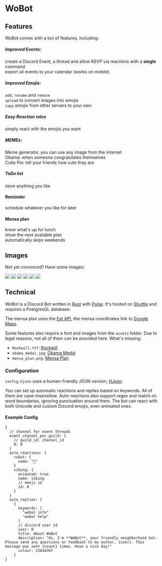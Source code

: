 # WoBot

## Features

WoBot comes with a ton of features, including:

##### Improved Events:

create a Discord Event, a thread and allow RSVP via reactions with a **single** command  
export all events to your calendar (works on mobile)

##### Improved Emojis:

`add`, `rename` and `remove`  
`upload` to convert images into emojis  
`copy` emojis from other servers to your own

##### Easy Reaction roles

simply react with the emojis you want

##### MEMEs:

Meme generator, you can use any image from the internet  
Obama: when someone congratulates themselves  
Cutie Pie: tell your friends how cute they are

##### ToDo list

store anything you like

#### Reminder

schedule whatever you like for later

#### Mensa plan

know what's up for lunch  
show the next available plan  
automatically skips weekends

## Images

Not yet convinced? Have some images:

![](images/reaction_roles.png)
![](images/emoji.png)
![](images/mensa.png)
![](images/todo.png)
![](images/obama.png)
![](images/cutie_pie.png)

## Technical

WoBot is a Discord Bot written in [Rust](https://www.rust-lang.org/)
with [Poise](https://github.com/serenity-rs/poise/).
It's hosted on [Shuttle](https://www.shuttle.rs/) and requires a PostgresQL database.

The mensa plan uses the [Eat API](https://tum-dev.github.io/eat-api), the mensa coordinates link
to [Google Maps](https://www.google.com/maps).

Some features also require a font and images from the `assets` folder.
Due to legal reasons, not all of them can be provided here. What's missing:

- `Rockwill.ttf`: [Rockwill](https://fontmeme.com/fonts/rockwill-font/)
- `obama_medal.jpg`: [Obama Medal](https://a.pinatafarm.com/1015x627/ade80aa63d/obama-medal.jpg)
- `mensa_plan.png`: [Mensa Plan](https://www.meck-architekten.de/projekte/id/2019-mensa-campus-garching/)

### Configuration

`config.hjson` uses a human-friendly JSON version, [HJson](https://hjson.github.io/).

You can set up automatic reactions and replies based on keywords. All of them are case-insensitive.
Auto-reactions also support regex and match on word boundaries, ignoring punctuation around them.
The bot can react with both Unicode and custom Discord emojis, even animated ones.

#### Example Config

```hjson
{
  // channel for event threads
  event_channel_per_guild: {
    // guild_id: channel_id
    0: 0
  }
  auto_reactions: {
    robot: {
      name: "🤖"
    }
    vibing: {
      animated: true
      name: vibing
      // emoji id
      id: 0
    }
  }
  auto_replies: [
    {
      keywords: [
        "wobot info"
        "wobot help"
      ]
      // discord user id
      user: 0
      title: About WoBot
      description: "Hi, I'm **WoBot**, your friendly neighborhood bot. Please send any questions or feedback to my author, {user}. This message was sent {count} times. Have a nice day!"
      colour: 15844367
    }
}
```
